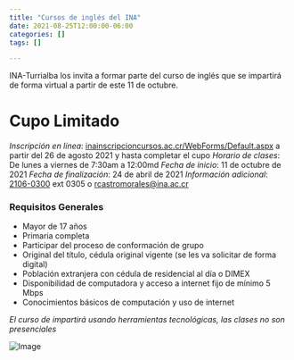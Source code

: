 ```yaml
---
title: "Cursos de inglés del INA"
date: 2021-08-25T12:00:00-06:00
categories: []
tags: []

---
```


INA-Turrialba los invita a formar parte del curso de inglés que se impartirá de forma virtual a partir de este 11 de octubre.

<!--more-->

# Cupo Limitado

_Inscripción en línea_: [inainscripcioncursos.ac.cr/WebForms/Default.aspx](https://www.inainscripcioncursos.ac.cr/WebForms/Default.aspx) a partir del 26 de agosto 2021 y hasta completar el cupo
_Horario de clases_: De lunes a viernes de 7:30am a 12:00md
_Fecha de inicio_: 11 de octubre de 2021
_Fecha de finalización_: 24 de abril de 2021
_Información adicional_: [2106-0300](tel:21060300) ext 0305 o [rcastromorales@ina.ac.cr](mailto:rcastromorales@ina.ac.cr) 

### Requisitos Generales

* Mayor de 17 años
* Primaria completa
* Participar del proceso de conformación de grupo
* Original del título, cédula original vigente (se les va solicitar de forma digital)
* Población extranjera con cédula de residencial al día o DIMEX
* Disponibilidad de computadora y acceso a internet fijo de mínimo 5 Mbps
* Conocimientos básicos de computación y uso de internet

*El curso de impartirá usando herramientas tecnológicas, las clases no son presenciales*

![Image](image.jpg)